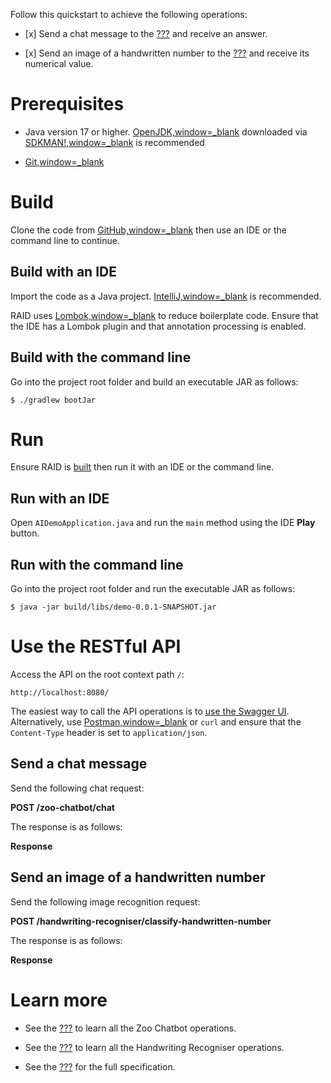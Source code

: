 Follow this quickstart to achieve the following operations:

-   \[x\] Send a chat message to the
    [???](#zoo-chatbot-component::zoo-chatbot-intro.adoc) and receive an
    answer.

-   \[x\] Send an image of a handwritten number to the
    [???](#handwriting-recogniser-component::handwriting-recogniser-intro.adoc)
    and receive its numerical value.

# Prerequisites

-   Java version 17 or higher.
    [OpenJDK,window=\_blank](https://openjdk.org) downloaded via
    [SDKMAN!,window=\_blank](https://sdkman.io) is recommended

-   [Git,window=\_blank](https://git-scm.com/downloads)

# Build

Clone the code from
[GitHub,window=\_blank](https://github.com/jon-hatfield-tech-writing/ai-demo)
then use an IDE or the command line to continue.

## Build with an IDE

Import the code as a Java project.
[IntelliJ,window=\_blank](https://www.jetbrains.com/idea/) is
recommended.

RAID uses [Lombok,window=\_blank](https://projectlombok.org) to reduce
boilerplate code. Ensure that the IDE has a Lombok plugin and that
annotation processing is enabled.

## Build with the command line

Go into the project root folder and build an executable JAR as follows:

    $ ./gradlew bootJar

# Run

Ensure RAID is [built](#_build) then run it with an IDE or the command
line.

## Run with an IDE

Open `AIDemoApplication.java` and run the `main` method using the IDE
**Play** button.

## Run with the command line

Go into the project root folder and run the executable JAR as follows:

    $ java -jar build/libs/demo-0.0.1-SNAPSHOT.jar

# Use the RESTful API

Access the API on the root context path `/`:

    http://localhost:8080/

The easiest way to call the API operations is to [use the Swagger
UI](#api-spec.adoc). Alternatively, use
[Postman,window=\_blank](https://www.postman.com) or `curl` and ensure
that the `Content-Type` header is set to `application/json`.

## Send a chat message

Send the following chat request:

**POST /zoo-chatbot/chat**

The response is as follows:

**Response**

## Send an image of a handwritten number

Send the following image recognition request:

**POST /handwriting-recogniser/classify-handwritten-number**

The response is as follows:

**Response**

# Learn more

-   See the [???](#zoo-chatbot-component::tutorial/chat-tutorial.adoc)
    to learn all the Zoo Chatbot operations.

-   See the
    [???](#handwriting-recogniser-component::tutorial/handwriting-recogniser-tutorial.adoc)
    to learn all the Handwriting Recogniser operations.

-   See the [???](#api-spec.adoc) for the full specification.

